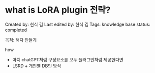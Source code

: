 # what is LoRA plugin 전략?

Created by: 현식 김
Last edited by: 현식 김
Tags: knowledge base
status: completed

목적: 해자 만들기

how

- 마치 chatGPT처럼 구성요소를 모두 플러그인처럼 제공한다면
- LSRD + 개인별 DB인 방식